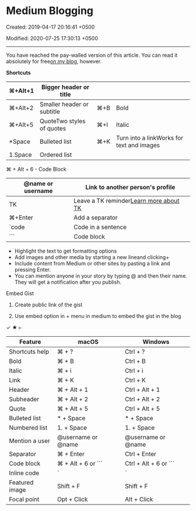 # Medium Blogging

Created: 2019-04-17 20:16:41 +0500

Modified: 2020-07-25 17:30:13 +0500

---

You have reached the pay-walled version of this article. You can read it absolutely for free[on my blog](https://preslav.me/2018/12/02/designing-well-structured-rest-apis-with-flask-restplus-part-1/), however.



**Shortcuts**

| ⌘+Alt+1 | Bigger header or title     |      |                                          |
|-------------|----------------------|---------|------------------------------|
| ⌘+Alt+2 | Smaller header or subtitle | ⌘+B | Bold                                      |
| ⌘+Alt+5 | QuoteTwo styles of quotes  | ⌘+I | Italic                                    |
| *Space    | Bulleted list              | ⌘+K | Turn into a linkWorks for text and images |
| 1.Space   | Ordered list               |      |                                          |



⌘ + Alt + 6 - Code Block



| @name or username | Link to another person's profile                                            |
|---------------------------|---------------------------------------------|
| TK                | Leave a TK reminder[Learn more about TK](https://medium.com/p/30dfec2921b5) |
| ⌘+Enter          | Add a separator                                                             |
| `code            | Code in a sentence                                                          |
| ```           | Code block                                                                  |


-   Highlight the text to get formatting options
-   Add images and other media by starting a new lineand clicking+
-   Include content from Medium or other sites by pasting a link and pressing Enter.
-   You can mention anyone in your story by typing @ and then their name. They will get a notification after you publish.



Embed Gist

1.  Create public link of the gist

2.  Use embed option in + menu in medium to embed the gist in the blog



✓ ★ ▹



| **Feature**    | **macOS**             | **Windows**              |
|----------------|-----------------------|--------------------------|
| Shortcuts help | ⌘ + ?                 | Ctrl + ?                 |
| Bold           | ⌘ + B                 | Ctrl + B                 |
| Italic         | ⌘ + i                 | Ctrl + i                 |
| Link           | ⌘ + K                 | Ctrl + K                 |
| Header         | ⌘ + Alt + 1           | Ctrl + Alt + 1           |
| Subheader      | ⌘ + Alt + 2           | Ctrl + Alt + 2           |
| Quote          | ⌘ + Alt + 5           | Ctrl + Alt + 5           |
| Bulleted list  | * + Space            | * + Space               |
| Numbered list  | 1. + Space           | 1. + Space              |
| Mention a user | @username or @name  | @username or @name     |
| Separator      | ⌘ + Enter             | Ctrl + Enter             |
| Code block     | ⌘ + Alt + 6 or ``` | Ctrl + Alt + 6 or ``` |
| Inline code    | `                    | `                       |
| Featured image | Shift + F             | Shift + F                |
| Focal point    | Opt + Click           | Alt + Click              |
